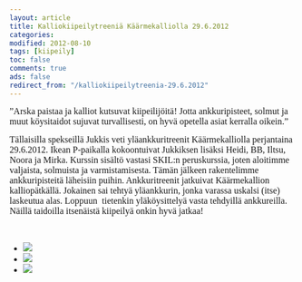 ```yaml
--- 
layout: article 
title: Kalliokiipeilytreeniä Käärmekalliolla 29.6.2012 
categories: 
modified: 2012-08-10 
tags: [kiipeily]
toc: false 
comments: true 
ads: false 
redirect_from: "/kalliokiipeilytreenia-29.6.2012" 
--- 
```


<span
style="font-size: 12.0pt; font-family: 'Times New Roman','serif'; mso-fareast-font-family: 'Times New Roman'; mso-fareast-language: FI;">”Arska
paistaa ja kalliot kutsuvat kiipeilijöitä! </span><span
style="font-size: 12.0pt; font-family: 'Times New Roman','serif'; mso-fareast-font-family: 'Times New Roman'; mso-fareast-language: FI;">Jotta
ankkuripisteet, solmut ja muut köysitaidot sujuvat turvallisesti, on
hyvä opetella asiat kerralla oikein.”</span>

<span
style="font-size: 12.0pt; font-family: 'Times New Roman','serif'; mso-fareast-font-family: 'Times New Roman'; mso-fareast-language: FI;"></span>

<span
style="font-size: 12.0pt; font-family: 'Times New Roman','serif'; mso-fareast-font-family: 'Times New Roman'; mso-fareast-language: FI;">Tällaisilla
spekseillä Jukkis veti yläankkuritreenit Käärmekalliolla perjantaina
29.6.2012. </span><span
style="font-family: 'Times New Roman', serif; font-size: 12pt;">Ikean
P-paikalla kokoontuivat Jukkiksen lisäksi Heidi, BB, Iltsu, Noora ja
Mirka. Kurssin sisältö vastasi SKIL:n peruskurssia, joten aloitimme
valjaista, solmuista ja varmistamisesta. Tämän jälkeen rakentelimme
ankkuripisteitä läheisiin puihin. Ankkuritreenit jatkuivat Käärmekallion
kalliopätkällä. Jokainen sai tehtyä yläankkurin, jonka varassa uskalsi
(itse) laskeutua alas. Loppuun</span><span
style="font-family: 'Times New Roman', serif; font-size: 12pt;"> 
</span><span
style="font-family: 'Times New Roman', serif; font-size: 12pt;">tietenkin
yläköysittelyä vasta tehdyillä ankkureilla. Näillä taidoilla itsenäistä
kiipeilyä onkin hyvä jatkaa!</span><span
style="font-family: 'Times New Roman', serif; font-size: 12pt;"> </span>

<span
style="font-size: 12.0pt; font-family: 'Times New Roman','serif'; mso-fareast-font-family: 'Times New Roman'; mso-fareast-language: FI;"> </span>

<div class="image-gallery">

-   [![](/Media/Default/ImageGalleries/kalliokiipeilytreenia-29.6.2012/Thumbnails/CIMG1146.JPG)](/Media/Default/ImageGalleries/kalliokiipeilytreenia-29.6.2012/CIMG1146.JPG)
-   [![](/Media/Default/ImageGalleries/kalliokiipeilytreenia-29.6.2012/Thumbnails/CIMG1155.JPG)](/Media/Default/ImageGalleries/kalliokiipeilytreenia-29.6.2012/CIMG1155.JPG)
-   [![](/Media/Default/ImageGalleries/kalliokiipeilytreenia-29.6.2012/Thumbnails/CIMG1161.JPG)](/Media/Default/ImageGalleries/kalliokiipeilytreenia-29.6.2012/CIMG1161.JPG)

</div>
